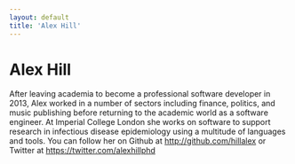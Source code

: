 ```yaml
---
layout: default
title: 'Alex Hill'
---
```


# Alex Hill

After leaving academia to become a professional software developer in 2013, Alex worked in a number of sectors including finance, politics, and music publishing before returning to the academic world as a software engineer. At Imperial College London she works on software to support research in infectious disease epidemiology using a multitude of languages and tools. You can follow her on Github at http://github.com/hillalex or Twitter at https://twitter.com/alexhillphd